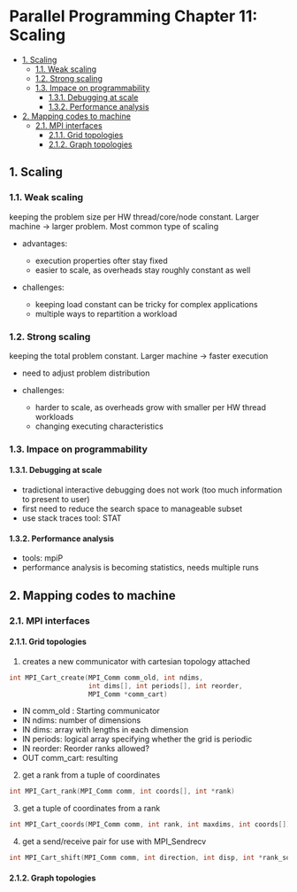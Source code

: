 # Parallel Programming Chapter 11: Scaling

<!-- TOC -->

- [1. Scaling](#1-scaling)
    - [1.1. Weak scaling](#11-weak-scaling)
    - [1.2. Strong scaling](#12-strong-scaling)
    - [1.3. Impace on programmability](#13-impace-on-programmability)
        - [1.3.1. Debugging at scale](#131-debugging-at-scale)
        - [1.3.2. Performance analysis](#132-performance-analysis)
- [2. Mapping codes to machine](#2-mapping-codes-to-machine)
    - [2.1. MPI interfaces](#21-mpi-interfaces)
        - [2.1.1. Grid topologies](#211-grid-topologies)
        - [2.1.2. Graph topologies](#212-graph-topologies)

<!-- /TOC -->

## 1. Scaling

### 1.1. Weak scaling

keeping the problem size per HW thread/core/node constant. Larger machine -> larger problem. Most common type of scaling

* advantages:
    * execution properties ofter stay fixed
    * easier to scale, as overheads stay roughly constant as well

* challenges:
    * keeping load constant can be tricky for complex applications
    * multiple ways to repartition a workload

### 1.2. Strong scaling

keeping the total problem constant. Larger machine -> faster execution

* need to adjust problem distribution

* challenges:
    * harder to scale, as overheads grow with smaller per HW thread workloads
    * changing executing characteristics

### 1.3. Impace on programmability

#### 1.3.1. Debugging at scale

* tradictional interactive debugging does not work (too much information to present to user)
* first need to reduce the search space to manageable subset
* use stack traces tool: STAT

#### 1.3.2. Performance analysis

* tools: mpiP
* performance analysis is becoming statistics, needs multiple runs

## 2. Mapping codes to machine

### 2.1. MPI interfaces

#### 2.1.1. Grid topologies

1. creates a new communicator with cartesian topology attached

```c++
int MPI_Cart_create(MPI_Comm comm_old, int ndims,
                    int dims[], int periods[], int reorder,
                    MPI_Comm *comm_cart)
```

* IN comm_old : Starting communicator
* IN ndims: number of dimensions
* IN dims: array with lengths in each dimension
* IN periods: logical array specifying whether the grid is periodic
* IN reorder: Reorder ranks allowed?
* OUT comm_cart: resulting 

2. get a rank from a tuple of coordinates

```c++
int MPI_Cart_rank(MPI_Comm comm, int coords[], int *rank)
```

3. get a tuple of coordinates from a rank

```c++
int MPI_Cart_coords(MPI_Comm comm, int rank, int maxdims, int coords[])
```

4. get a send/receive pair for use with MPI_Sendrecv

```c++
int MPI_Cart_shift(MPI_Comm comm, int direction, int disp, int *rank_source, int *rank_dest)
```

#### 2.1.2. Graph topologies